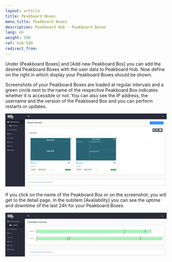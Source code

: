 ```yaml
---
layout: article
title: Peakboard Boxes
menu_title: Peakboard Boxes
description: Peakboard Hub - Peakboard Boxes 
lang: en
weight: 500
ref: hub-500
redirect_from:
---
```


Under [Peakboard Boxes] and [Add new Peakboard Box] you can add the desired Peakboard Boxes with the user data to Peakboard Hub.
Now define on the right in which display your Peakboard Boxes should be shown.

Screenshots of your Peakboard Boxes are loaded at regular intervals and a green circle next to the name of the respective Peakboard Box indicates whether it is accessible or not.
You can also see the IP address, the username and the version of the Peakboard Box and you can perform restarts or updates.

![Manage Peakboard Boxes](/assets/images/hub/hub_boxes.png)

If you click on the name of the Peakboard Box or on the screenshot, you will get to the detail page.
In the subitem [Availability] you can see the uptime and downtime of the last 24h for your Peakboard Boxes.

![Availability](/assets/images/hub/hub_availability.png)
